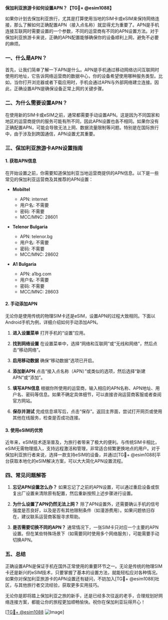 **保加利亚旅游卡如何设置APN？【TG💪+ @esim1088】**

如果你计划去保加利亚旅行，尤其是打算使用当地的SIM卡或eSIM来保持网络连接，那么了解如何正确配置APN（接入点名称）就显得尤为重要了。APN是手机连接互联网时需要设置的一个参数，不同的运营商有不同的APN设置方法。对于保加利亚旅游卡来说，正确的APN配置能够确保你的设备顺利上网，避免不必要的麻烦。

### 一、什么是APN？

首先，让我们简单了解一下APN是什么。APN是手机通过移动网络访问互联网时使用的地址，它告诉网络运营商的数据中心，你的设备希望使用哪种服务类型。比如，当你打开浏览器或者下载应用时，手机会通过APN与外部网络建立连接。因此，正确设置APN是确保设备正常上网的关键步骤。

### 二、为什么需要设置APN？

在使用新的SIM卡或eSIM之前，通常都需要手动设置APN。这是因为不同国家和地区的运营商提供的服务可能有所不同，因此APN设置也各不相同。如果你没有正确配置APN，可能会导致无法上网、数据流量限制等问题。特别是在国际旅行中，由于涉及到跨国通信，APN设置尤其重要。

### 三、保加利亚旅游卡APN设置指南

#### 1. 获取APN信息

在开始设置之前，你需要知道保加利亚当地运营商提供的APN信息。以下是一些常见的保加利亚运营商及其推荐的APN设置：

- **Mobiltel**
  - APN: internet
  - 用户名: 不需要
  - 密码: 不需要
  - MCC/MNC: 28601

- **Telenor Bulgaria**
  - APN: telenor.bg
  - 用户名: 不需要
  - 密码: 不需要
  - MCC/MNC: 28602

- **A1 Bulgaria**
  - APN: a1bg.com
  - 用户名: 不需要
  - 密码: 不需要
  - MCC/MNC: 28603

#### 2. 手动添加APN

无论你是使用传统的物理SIM卡还是eSIM，设置APN的过程大致相同。下面以Android手机为例，详细介绍如何手动添加APN。

1. **进入设置菜单**
   打开手机的“设置”应用。
   
2. **找到网络设置**
   在设置菜单中，选择“网络和互联网”或“无线和网络”，然后点击“移动网络”。

3. **启用移动数据**
   确保“移动数据”选项已开启。

4. **添加新APN**
   点击“接入点名称（APN）”或类似的选项，然后选择“新建APN”或“添加”。

5. **填写APN信息**
   根据你所使用的运营商，输入相应的APN名称、APN地址、用户名、密码等信息。如果不确定具体细节，可以直接咨询运营商客服或者查阅官方网站。

6. **保存并测试**
   完成信息填写后，点击“保存”。返回主界面，尝试打开网页或使用其他在线服务，检查是否成功连接。

#### 3. 使用eSIM的优势

近年来，eSIM技术逐渐普及，为旅行者带来了极大的便利。与传统SIM卡相比，eSIM无需物理插入，支持远程激活和管理，非常适合频繁更换地点的用户。对于保加利亚旅行者来说，选择一款支持eSIM的设备，并通过[TG💪+ @esim1088]平台获取本地化的eSIM解决方案，可以大大简化APN设置流程。

### 四、常见问题解答

1. **忘记APN设置怎么办？**
   如果忘记了之前的APN设置，可以通过重启设备或恢复出厂设置来清除原有配置，然后重新按照上述步骤进行设置。

2. **为什么设置了APN仍然无法上网？**
   除了APN设置外，还需要确认手机的信号强度是否良好，以及是否有其他限制条件（如漫游费用）。如果问题依旧存在，建议联系运营商客服寻求帮助。

3. **是否需要切换不同的APN？**
   通常情况下，一张SIM卡只对应一个主要的APN设置。但在某些特殊场景下（如需要同时使用多个网络服务），可能需要手动切换APN。

### 五、总结

正确设置APN是保证手机在国外正常使用的重要环节之一。无论是传统的物理SIM卡还是新兴的eSIM技术，只要掌握了基本的设置方法，就能轻松应对各种情况。如果你对保加利亚旅游卡的APN设置还有疑问，不妨加入[TG💪+ @esim1088]社区，与其他旅行者交流经验，获取更多实用技巧。

无论你是即将踏上保加利亚之旅的新手，还是已经多次往返的老手，合理规划好网络连接方案，都能让你的旅程更加顺畅愉快。祝你在保加利亚玩得开心！

[[TG💪+ @esim1088](https://t.me/s/esim1088) ![Image](https://i.postimg.cc/4NQfJmqS/Snipaste-2025-05-13-00-14-12.png)]
